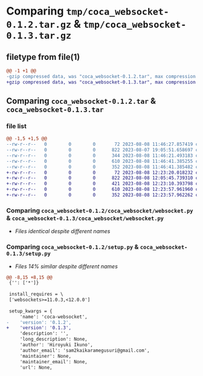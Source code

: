# Comparing `tmp/coca_websocket-0.1.2.tar.gz` & `tmp/coca_websocket-0.1.3.tar.gz`

## filetype from file(1)

```diff
@@ -1 +1 @@
-gzip compressed data, was "coca_websocket-0.1.2.tar", max compression
+gzip compressed data, was "coca_websocket-0.1.3.tar", max compression
```

## Comparing `coca_websocket-0.1.2.tar` & `coca_websocket-0.1.3.tar`

### file list

```diff
@@ -1,5 +1,5 @@
--rw-r--r--   0        0        0       72 2023-08-08 11:46:27.857419 coca_websocket-0.1.2/coca_websocket/__init__.py
--rw-r--r--   0        0        0      822 2023-08-07 19:05:51.658697 coca_websocket-0.1.2/coca_websocket/websocket.py
--rw-r--r--   0        0        0      344 2023-08-08 11:46:21.493183 coca_websocket-0.1.2/pyproject.toml
--rw-r--r--   0        0        0      610 2023-08-08 11:46:41.385255 coca_websocket-0.1.2/setup.py
--rw-r--r--   0        0        0      352 2023-08-08 11:46:41.385482 coca_websocket-0.1.2/PKG-INFO
+-rw-r--r--   0        0        0       72 2023-08-08 12:23:20.018232 coca_websocket-0.1.3/coca_websocket/__init__.py
+-rw-r--r--   0        0        0      822 2023-08-08 12:05:45.739310 coca_websocket-0.1.3/coca_websocket/websocket.py
+-rw-r--r--   0        0        0      421 2023-08-08 12:23:10.393798 coca_websocket-0.1.3/pyproject.toml
+-rw-r--r--   0        0        0      610 2023-08-08 12:23:57.961960 coca_websocket-0.1.3/setup.py
+-rw-r--r--   0        0        0      352 2023-08-08 12:23:57.962262 coca_websocket-0.1.3/PKG-INFO
```

### Comparing `coca_websocket-0.1.2/coca_websocket/websocket.py` & `coca_websocket-0.1.3/coca_websocket/websocket.py`

 * *Files identical despite different names*

### Comparing `coca_websocket-0.1.2/setup.py` & `coca_websocket-0.1.3/setup.py`

 * *Files 14% similar despite different names*

```diff
@@ -8,15 +8,15 @@
 {'': ['*']}
 
 install_requires = \
 ['websockets>=11.0.3,<12.0.0']
 
 setup_kwargs = {
     'name': 'coca-websocket',
-    'version': '0.1.2',
+    'version': '0.1.3',
     'description': '',
     'long_description': None,
     'author': 'Hiroyuki Ikuno',
     'author_email': 'sam2kaikaramegusuri@gmail.com',
     'maintainer': None,
     'maintainer_email': None,
     'url': None,
```


